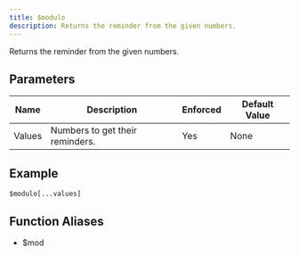 ```yaml
---
title: $modulo
description: Returns the reminder from the given numbers.
---
```


Returns the reminder from the given numbers.
## Parameters
|  Name  |           Description           | Enforced | Default Value |
|--------|---------------------------------|----------|---------------|
| Values | Numbers to get their reminders. | Yes      | None          |
## Example
```
$modulo[...values]
```
## Function Aliases
- $mod
